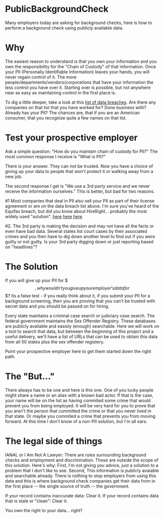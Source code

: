 # PublicBackgroundCheck

Many employers today are asking for background checks, here is how to perform a background check using publicly available data.

# Why

The easiest reason to understand is that you own your information and you own the responsibility for the "Chain of Custody" of that information.  Once your PII (Personally Identifiable Information) leaves your hands, you will never regain control of it.  The more people/departments/vendors/corporations that have your information the less control you have over it.  Starting over is possible, but not anywhere near as easy as maintaining control in the first place is.

To dig a little deeper, take a look at this [list of data breaches](https://en.wikipedia.org/wiki/List_of_data_breaches).  Are there any companies on that list that you have worked for?  Done business with? Already has your PII?  The chances are, that if you are an American consumer, that you recognize quite a few names on that list.

# Test your prospective employer

Ask a simple question: "How do you maintain chain of custody for PII?"  The most common response I receive is "What is PII?"

There is your answer.  They can not be trusted.  Now you have a choice of giving up your data to people that won't protect it or walking away from a new job.

The second response I get is "We use a 3rd party service and we never receive the information ourselves."  This is better, but bad for two reasons.  

  #1  Most companies that deal in PII also sell your PII as part of their license agreement or are on the data breach list above.  I'm sure you've heard of the Equifax breach, but did you know about HireRight... probably the most widely used "solution". [here](https://www.ftc.gov/news-events/blogs/business-blog/2012/08/where-hireright-solutions-went-wrong) [here](https://krebsonsecurity.com/2013/09/data-broker-giants-hacked-by-id-theft-service/#more-22586) [here](https://www.ftc.gov/news-events/press-releases/2012/08/employment-background-screening-company-pay-26-million-penalty)
  
  #2. The 3rd party is making the decision and may not have all the facts or even have bad data.  Several states list court cases by their associated crimes and you then have to dig down another level to find out if you were guilty or not guilty.  Is your 3rd party digging down or just reporting based on "headlines"?
  
# The Solution

If you will give up your PII for $$$, why wouldn't you give up your employer's data for $$$?  Its a false test - if you really think about it, if you submit your PII for a background screening, then you are proving that you can't be trusted with secret data and you should be passed on for hiring.

Every state maintains a criminal case search or judiciary case search.  The federal government maintains the Sex Offender Registry.  These databases are publicly available and easisly (enough) searchable.  Here we will work on a tool to search that data, but between the beginning of this project and a useful delivery, we'll have a list of URLs that can be used to obtain this data from all 50 states plus the sex offender registery.

Point your prospective employer here to get them started down the right path.

# The "But..."

There always has to be one and here is this one.  One of you lucky people might share a name or an alias with a known bad actor.  If that is the case, your name will be on the list as having commited some crime that would prevent you from being employed.  It will be very hard for you to prove that you aren't the person that committed the crime or that you never lived in that state.  Or maybe you commited a crime that prevents you from moving forward. At this time I don't know of a non-PII  solution, but I'm all ears.

# The legal side of things

IANAL or I Am Not A Lawyer:  There are rules surrounding background checks and employment and discrimination.  Those are outside the scope of this solution.  Here's why:  First, I'm not giving you advice, just a solution to a problem that I don't like to see.  Second, This information is publicly avaiable and searchable already.  There is nothing to stop employers from using this data and this is where background check companies get their data from in the first place -- the single source of truth -- the government.

If your record contains inaccurate data:  Clear it.
If your record contains data that is stale or "clean": Clear it.

You own the right to your data... right?
  

